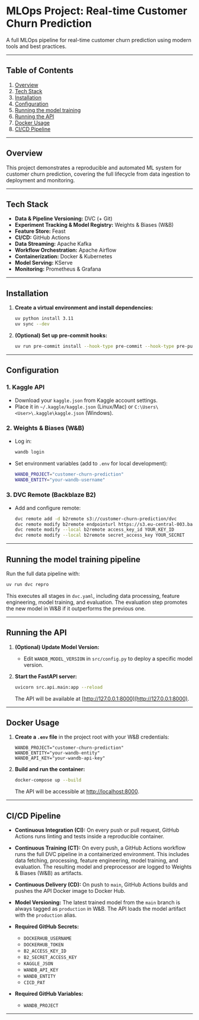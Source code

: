 # MLOps Project: Real-time Customer Churn Prediction

A full MLOps pipeline for real-time customer churn prediction using modern tools and best practices.

---

## Table of Contents

1. [Overview](#overview)
2. [Tech Stack](#tech-stack)
3. [Installation](#installation)
4. [Configuration](#configuration)
5. [Running the model training](#running-the-model-training)
6. [Running the API](#running-the-api)
7. [Docker Usage](#docker-usage)
8. [CI/CD Pipeline](#cicd-pipeline)

---

## Overview

This project demonstrates a reproducible and automated ML system for customer churn prediction, covering the full lifecycle from data ingestion to deployment and monitoring.

---

## Tech Stack

- **Data & Pipeline Versioning:** DVC (+ Git)
- **Experiment Tracking & Model Registry:** Weights & Biases (W&B)
- **Feature Store:** Feast
- **CI/CD:** GitHub Actions
- **Data Streaming:** Apache Kafka
- **Workflow Orchestration:** Apache Airflow
- **Containerization:** Docker & Kubernetes
- **Model Serving:** KServe
- **Monitoring:** Prometheus & Grafana

---

## Installation

1. **Create a virtual environment and install dependencies:**
    ```bash
    uv python install 3.11
    uv sync --dev
    ```

2. **(Optional) Set up pre-commit hooks:**
    ```bash
    uv run pre-commit install --hook-type pre-commit --hook-type pre-push --hook-type post-checkout
    ```

---

## Configuration

### 1. Kaggle API

- Download your `kaggle.json` from Kaggle account settings.
- Place it in `~/.kaggle/kaggle.json` (Linux/Mac) or `C:\Users\<User>\.kaggle\kaggle.json` (Windows).

### 2. Weights & Biases (W&B)

- Log in:
    ```bash
    wandb login
    ```
- Set environment variables (add to `.env` for local development):
    ```bash
    WANDB_PROJECT="customer-churn-prediction"
    WANDB_ENTITY="your-wandb-username"
    ```

### 3. DVC Remote (Backblaze B2)

- Add and configure remote:
    ```bash
    dvc remote add -d b2remote s3://customer-churn-prediction/dvc
    dvc remote modify b2remote endpointurl https://s3.eu-central-003.backblazeb2.com
    dvc remote modify --local b2remote access_key_id YOUR_KEY_ID
    dvc remote modify --local b2remote secret_access_key YOUR_SECRET
    ```

---

## Running the model training pipeline

Run the full data pipeline with:
```bash
uv run dvc repro
```
This executes all stages in `dvc.yaml`, including data processing, feature engineering, model training, and evaluation. The evaluation step promotes the new model in W&B if it outperforms the previous one.

---

## Running the API

1. **(Optional) Update Model Version:**
    - Edit `WANDB_MODEL_VERSION` in `src/config.py` to deploy a specific model version.


2. **Start the FastAPI server:**
    ```bash
    uvicorn src.api.main:app --reload
    ```
    The API will be available at [http://127.0.0.1:8000](http://127.0.0.1:8000).

---

## Docker Usage

1. **Create a `.env` file** in the project root with your W&B credentials:
    ```env
    WANDB_PROJECT="customer-churn-prediction"
    WANDB_ENTITY="your-wandb-entity"
    WANDB_API_KEY="your-wandb-api-key"
    ```

2. **Build and run the container:**
    ```bash
    docker-compose up --build
    ```
    The API will be accessible at [http://localhost:8000](http://localhost:8000).

---

## CI/CD Pipeline

- **Continuous Integration (CI):**
  On every push or pull request, GitHub Actions runs linting and tests inside a reproducible container.

- **Continuous Training (CT):**
  On every push, a GitHub Actions workflow runs the full DVC pipeline in a containerized environment. This includes data fetching, processing, feature engineering, model training, and evaluation. The resulting model and preprocessor are logged to Weights & Biases (W&B) as artifacts.

- **Continuous Delivery (CD):**
  On push to `main`, GitHub Actions builds and pushes the API Docker image to Docker Hub.

- **Model Versioning:**
  The latest trained model from the `main` branch is always tagged as `production` in W&B. The API loads the model artifact with the `production` alias.

- **Required GitHub Secrets:**
    - `DOCKERHUB_USERNAME`
    - `DOCKERHUB_TOKEN`
    - `B2_ACCESS_KEY_ID`
    - `B2_SECRET_ACCESS_KEY`
    - `KAGGLE_JSON`
    - `WANDB_API_KEY`
    - `WANDB_ENTITY`
    - `CICD_PAT`
- **Required GitHub Variables:**
    - `WANDB_PROJECT`

---
